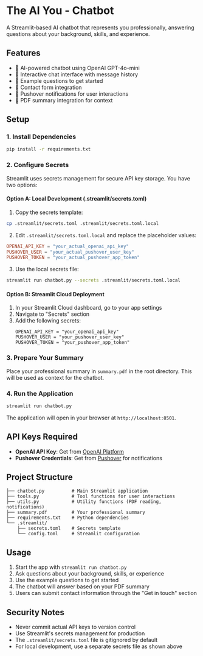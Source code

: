 # The AI You - Chatbot

A Streamlit-based AI chatbot that represents you professionally, answering questions about your background, skills, and experience.

## Features

- 🤖 AI-powered chatbot using OpenAI GPT-4o-mini
- 💬 Interactive chat interface with message history
- 📝 Example questions to get started
- 📧 Contact form integration
- 🔔 Pushover notifications for user interactions
- 📄 PDF summary integration for context

## Setup

### 1. Install Dependencies

```bash
pip install -r requirements.txt
```

### 2. Configure Secrets

Streamlit uses secrets management for secure API key storage. You have two options:

#### Option A: Local Development (.streamlit/secrets.toml)

1. Copy the secrets template:
```bash
cp .streamlit/secrets.toml .streamlit/secrets.toml.local
```

2. Edit `.streamlit/secrets.toml.local` and replace the placeholder values:
```toml
OPENAI_API_KEY = "your_actual_openai_api_key"
PUSHOVER_USER = "your_actual_pushover_user_key"
PUSHOVER_TOKEN = "your_actual_pushover_app_token"
```

3. Use the local secrets file:
```bash
streamlit run chatbot.py --secrets .streamlit/secrets.toml.local
```

#### Option B: Streamlit Cloud Deployment

1. In your Streamlit Cloud dashboard, go to your app settings
2. Navigate to "Secrets" section
3. Add the following secrets:
   ```
   OPENAI_API_KEY = "your_openai_api_key"
   PUSHOVER_USER = "your_pushover_user_key"
   PUSHOVER_TOKEN = "your_pushover_app_token"
   ```

### 3. Prepare Your Summary

Place your professional summary in `summary.pdf` in the root directory. This will be used as context for the chatbot.

### 4. Run the Application

```bash
streamlit run chatbot.py
```

The application will open in your browser at `http://localhost:8501`.

## API Keys Required

- **OpenAI API Key**: Get from [OpenAI Platform](https://platform.openai.com/api-keys)
- **Pushover Credentials**: Get from [Pushover](https://pushover.net/) for notifications

## Project Structure

```
├── chatbot.py          # Main Streamlit application
├── tools.py            # Tool functions for user interactions
├── utils.py            # Utility functions (PDF reading, notifications)
├── summary.pdf         # Your professional summary
├── requirements.txt    # Python dependencies
└── .streamlit/
    ├── secrets.toml    # Secrets template
    └── config.toml     # Streamlit configuration
```

## Usage

1. Start the app with `streamlit run chatbot.py`
2. Ask questions about your background, skills, or experience
3. Use the example questions to get started
4. The chatbot will answer based on your PDF summary
5. Users can submit contact information through the "Get in touch" section

## Security Notes

- Never commit actual API keys to version control
- Use Streamlit's secrets management for production
- The `.streamlit/secrets.toml` file is gitignored by default
- For local development, use a separate secrets file as shown above
